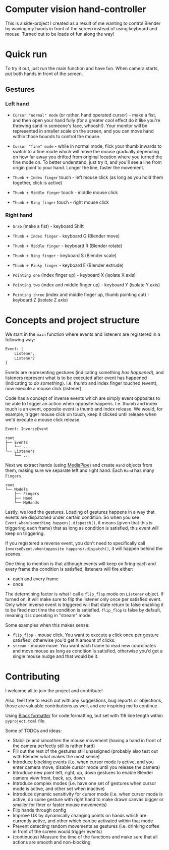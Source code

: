 # Computer vision hand-controller

This is a side-project I created as a result of me wanting to control Blender by waving my hands in front of the 
screen instead of using keyboard and mouse. Turned out to be loads of fun along the way!

# Quick run

To try it out, just run the main function and have fun. When camera starts, put both hands in front of the screen.

## Gestures
### Left hand

- `Cursor "normal" mode` (or rather, hand operated cursor) - make a fist, and then open your hand fully (for a greater 
cool effect do it like you're throwing sand in someone's face, whoosh!). Your monitor will be represented in smaller 
scale on the screen, and you can move hand within those bounds to control the mouse.
- ``Cursor "fine" mode`` - while in normal mode, flick your thumb inwards to switch to a fine mode which will move the 
mouse gradually depending on how far away you drifted from original location where you turned the fine mode on. To
better understand, just try it, and you'll see a line from origin point to your hand. Longer the line, faster the movement.

- `Thumb + Index finger` touch - left mouse click (as long as you hold them together, click is active)
- `Thumb + Middle finger` touch - middle mouse click 
- `Thumb + Ring finger` touch - right mouse click 

### Right hand

- ``Grab`` (make a fist) - keyboard Shift

- ``Thumb + Index finger`` - keyboard G (Blender move)
- ``Thumb + Middle finger`` - keyboard R (Blender rotate)
- ``Thumb + Ring finger`` - keyboard S (Blender scale)
- ``Thumb + Pinky finger`` - keyboard E (Blender extrude)

- ``Pointing one`` (index finger up) - keyboard X (isolate X axis)
- ``Pointing two`` (index and middle finger up) - keyboard Y (isolate Y axis)
- ``Pointing three`` (index and middle finger up, thumb pointing out) - keyboard Z (isolate Z axis)

# Concepts and project structure

We start in the `main` function where events and listeners are registered in a following way:

```python
Event: [ 
    Listener,
    Listener2
]
```

Events are representing gestures (indicating something _has happened_), and listeners represent what is to be executed 
after event has happened (indicating to _do something_). I.e. thumb and index finger touched (event), now execute a 
mouse click (listener).

Code has a concept of inverse events which are simply event opposites to be able to trigger an action when opposite happens.
I.e. thumb and index touch is an event, opposite event is thumb and index release. We would, for example, trigger mouse 
click on touch, keep it clicked until release when we'd execute a mouse click release. 

```python
Event: InverseEvent
```

```
root
├── Events
│   └── ...
└── Listeners
    └── ...
```

Next we extract hands (using [MediaPipe](https://developers.google.com/mediapipe/solutions/vision/hand_landmarker)) and 
create ``Hand`` objects from them, making sure we separate left and right hand. Each `Hand` has many `Fingers`.

```
root
└── Models
    ├── Fingers
    ├── Hand
    └── MpHands
```

Lastly, we load the gestures. Loading of gestures happens in a way that events are dispatched under certain condition.
So when you see ``Event.when(something happens).dispatch()``, it means (given that this is triggering each frame) that
as long as condition is satisfied, this event will keep on triggering. 

If you registered a reverse event, you don't need to specifically call ``InverseEvent.when(opposite happens).dispatch()``,
it will happen behind the scenes.

One thing to mention is that although events will keep on firing each and every frame the condition is satisfied, 
listeners will fire either:
- each and every frame 
- once

The determining factor is what I call a ``flip_flop`` mode on `Listener` object. If turned on, it will make sure to flip
the listener only once per satisfied event. Only when inverse event is triggered will that state return to false enabling
it to be fired next time the condition is satisfied. ``flip_flop`` is false by default, meaning it is operating in "stream"
mode. 

Some examples when this makes sense:
- ``flip_flop`` - mouse click. You want to execute a click once per gesture satisfied, otherwise you'd get X amount of 
clicks.
- ``stream`` - mouse move. You want each frame to read new coordinates and move mouse as long as condition is satisfied,
otherwise you'd get a single mouse nudge and that would be it.

# Contributing

I welcome all to join the project and contribute! 

Also, feel free to reach out with any suggestions, bug reports or objections, those are valuable contributions as well,
and are inspiring me to continue.

Using [Black formatter](https://marketplace.visualstudio.com/items?itemName=ms-python.black-formatter) for code formatting,
but set with 119 line length within `pyproject.toml` file.

Some of TODOs and ideas:
- Stabilize and smoothen the mouse movement (having a hand in front of the camera perfectly still is rather hard)
- Fill out the rest of the gestures still unassigned (probably also test out with Blender what makes the most sense)
- Introduce blocking events (i.e. when cursor mode is active, and you enter camera move, 
disable cursor mode until you release the camera)
- Introduce new point left, right, up, down gestures to enable Blender camera view front, back, up, down
- Introduce complex modes (i.e. have one set of gestures when cursor mode is active, and other set when inactive)
- Introduce dynamic sensitivity for cursor mode (i.e. when cursor mode is active, do some gesture with right hand to make
drawn canvas bigger or smaller for finer or faster mouse movements)
- Flip hands through config
- Improve UX by dynamically changing points on hands which are currently active, and other which can be activated 
within that mode
- Prevent detecting random movements as gestures (i.e. drinking coffee in front of the screen would trigger events)
- (continuous) Measure the time of the functions and make sure that all actions are smooth and non-blocking
